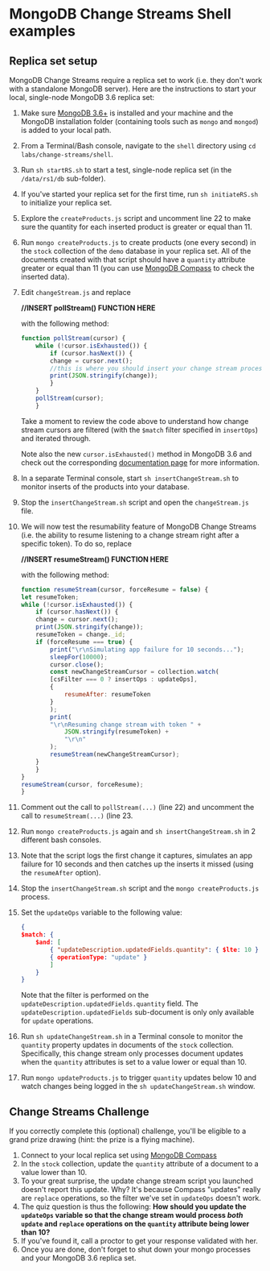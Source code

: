 # MongoDB Change Streams Shell examples

## Replica set setup

MongoDB Change Streams require a replica set to work (i.e. they don't work with a standalone MongoDB server). Here are the instructions to start your local, single-node MongoDB 3.6 replica set:

1. Make sure [MongoDB 3.6+](https://www.mongodb.com/download-center#production) is installed and your machine and the MongoDB installation folder (containing tools such as `mongo` and `mongod`) is added to your local path.
1. From a Terminal/Bash console, navigate to the `shell` directory using `cd labs/change-streams/shell`.
1. Run `sh startRS.sh` to start a test, single-node replica set (in the `/data/rs1/db` sub-folder).
1. If you've started your replica set for the first time, run `sh initiateRS.sh` to initialize your replica set.
1. Explore the `createProducts.js` script and uncomment line 22 to make sure the quantity for each inserted product is greater or equal than 11.
1. Run `mongo createProducts.js` to create products (one every second) in the `stock` collection of the `demo` database in your replica set. All of the documents created with that script should have a `quantity` attribute greater or equal than 11 (you can use [MongoDB Compass](https://www.mongodb.com/download-center#compass) to check the inserted data).
1. Edit `changeStream.js` and replace

    __//INSERT pollStream() FUNCTION HERE__

    with the following method:

    ```javascript
    function pollStream(cursor) {
        while (!cursor.isExhausted()) {
            if (cursor.hasNext()) {
            change = cursor.next();
            //this is where you should insert your change stream processing logic - in this demo example, we're simply printing the change stream JSON document to the console
            print(JSON.stringify(change));
            }
        }
        pollStream(cursor);
        }
    ```

    Take a moment to review the code above to understand how change stream cursors are filtered (with the `$match` filter specified in `insertOps`) and iterated through.

    Note also the new `cursor.isExhausted()` method in MongoDB 3.6 and check out the corresponding [documentation page](https://docs.mongodb.com/manual/reference/method/cursor.isExhausted/) for more information.
1. In a separate Terminal console, start `sh insertChangeStream.sh` to monitor inserts of the products into your database.
1. Stop the `insertChangeStream.sh` script and open the `changeStream.js` file.
1. We will now test the resumability feature of MongoDB Change Streams (i.e. the ability to resume listening to a change stream right after a specific token). To do so, replace

    __//INSERT resumeStream() FUNCTION HERE__

    with the following method:

    ```javascript
    function resumeStream(cursor, forceResume = false) {
    let resumeToken;
    while (!cursor.isExhausted()) {
        if (cursor.hasNext()) {
        change = cursor.next();
        print(JSON.stringify(change));
        resumeToken = change._id;
        if (forceResume === true) {
            print("\r\nSimulating app failure for 10 seconds...");
            sleepFor(10000);
            cursor.close();
            const newChangeStreamCursor = collection.watch(
            [csFilter === 0 ? insertOps : updateOps],
            {
                resumeAfter: resumeToken
            }
            );
            print(
            "\r\nResuming change stream with token " +
                JSON.stringify(resumeToken) +
                "\r\n"
            );
            resumeStream(newChangeStreamCursor);
        }
        }
    }
    resumeStream(cursor, forceResume);
    }
    ```
1. Comment out the call to `pollStream(...)` (line 22) and uncomment the call to `resumeStream(...)` (line 23.
1. Run `mongo createProducts.js` again and `sh insertChangeStream.sh` in 2 different bash consoles.
1. Note that the script logs the first change it captures, simulates an app failure for 10 seconds and then catches up the inserts it missed (using the `resumeAfter` option).
1. Stop the `insertChangeStream.sh` script and the `mongo createProducts.js` process.
1. Set the `updateOps` variable to the following value:

    ```json
    {
    $match: {
        $and: [
            { "updateDescription.updatedFields.quantity": { $lte: 10 } },
            { operationType: "update" }
            ]
        }
    }
    ```
    Note that the filter is performed on the `updateDescription.updatedFields.quantity` field. The `updateDescription.updatedFields` sub-document is only only available for `update` operations.
1. Run `sh updateChangeStream.sh` in a Terminal console to monitor the `quantity` property updates in documents of the `stock` collection. Specifically, this change stream only processes document updates when the `quantity` attributes is set to a value lower or equal than 10.
1. Run `mongo updateProducts.js` to trigger `quantity` updates below 10 and watch changes being logged in the `sh updateChangeStream.sh` window.

## Change Streams Challenge

If you correctly complete this (optional) challenge, you'll be eligible to a grand prize drawing (hint: the prize is a flying machine).

1. Connect to your local replica set using [MongoDB Compass](https://www.mongodb.com/download-center#compass)
1. In the `stock` collection, update the `quantity` attribute of a document to a value lower than 10.
1. To your great surprise, the update change stream script you launched doesn't report this update. Why? It's because Compass "updates" really are `replace` operations, so the filter we've set in `updateOps` doesn't work.
1. The quiz question is thus the following: __How should you update the `updateOps` variable so that the change stream would process *both*  `update` and `replace` operations on the `quantity` attribute being lower than 10?__
1. If you've found it, call a proctor to get your response validated with her.
1. Once you are done, don't forget to shut down your mongo processes and your MongoDB 3.6 replica set.